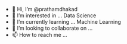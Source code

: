 - 👋 Hi, I’m @prathamdhakad
- 👀 I’m interested in ... Data Science 
- 🌱 I’m currently learning ... Machine Learning 
- 💞️ I’m looking to collaborate on ...
- 📫 How to reach me ...

<!---
prathamdhakad/prathamdhakad is a ✨ special ✨ repository because its `README.md` (this file) appears on your GitHub profile.
You can click the Preview link to take a look at your changes.
--->
